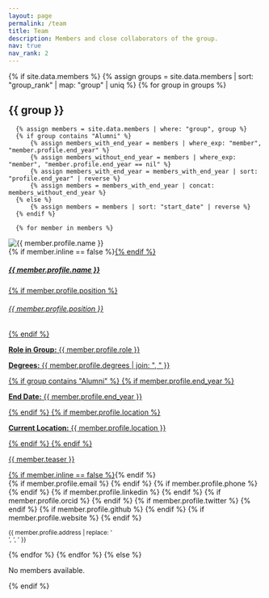 ```yaml
---
layout: page
permalink: /team
title: Team
description: Members and close collaborators of the group.
nav: true
nav_rank: 2
---
```


{% if site.data.members %}
  {% assign groups = site.data.members | sort: "group_rank" | map: "group" | uniq %}
  {% for group in groups %}
  <h2>{{ group }}</h2>

      {% assign members = site.data.members | where: "group", group %}
      {% if group contains "Alumni" %}
          {% assign members_with_end_year = members | where_exp: "member", "member.profile.end_year" %}
          {% assign members_without_end_year = members | where_exp: "member", "member.profile.end_year == nil" %}
          {% assign members_with_end_year = members_with_end_year | sort: "profile.end_year" | reverse %}
          {% assign members = members_with_end_year | concat: members_without_end_year %}
      {% else %}
          {% assign members = members | sort: "start_date" | reverse %}
      {% endif %}
      
      {% for member in members %}
  <p>
      <div class="card {% if member.inline == false %}hoverable{% endif %}">
          <div class="row no-gutters">
              <div class="col-sm-4 col-md-3">
                  <img src="{{ '/assets/img/people/' | append: member.profile.image | relative_url }}" class="card-img img-fluid" alt="{{ member.profile.name }}" />
              </div>
              <div class="team col-sm-8 col-md-9">
                  <div class="card-body">
                      {% if member.inline == false %}<a href="{{ member.url | relative_url }}">{% endif %}
                      <h5 class="card-title">{{ member.profile.name }}</h5>
                      {% if member.profile.position %}<h6 class="card-subtitle mb-2 text-muted">{{ member.profile.position }}</h6>{% endif %}
                      <p class="card-text">
                          <strong>Role in Group:</strong> {{ member.profile.role }}
                      </p>
                      <p class="card-text">
                          <strong>Degrees:</strong> {{ member.profile.degrees | join: ", " }}
                      </p>
                      {% if group contains "Alumni" %}
                          {% if member.profile.end_year %}
                              <p class="card-text">
                                  <strong>End Date:</strong> {{ member.profile.end_year }}
                              </p>
                          {% endif %}
                          {% if member.profile.location %}
                              <p class="card-text">
                                  <strong>Current Location:</strong> {{ member.profile.location }}
                              </p>
                          {% endif %}
                      {% endif %}
                      <p class="card-text">
                          {{ member.teaser }}
                      </p>
                      {% if member.inline == false %}</a>{% endif %}
                      <div class="contact-info">
                          {% if member.profile.email %}
                              <a href="mailto:{{ member.profile.email }}" class="card-link"><i class="fas fa-envelope"></i></a>
                          {% endif %}
                          {% if member.profile.phone %}
                              <a href="tel:{{ member.profile.phone }}" class="card-link"><i class="fas fa-phone"></i></a>
                          {% endif %}
                          {% if member.profile.linkedin %}
                              <a href="https://linkedin.com/in/{{ member.profile.linkedin }}/" class="card-link" target="_blank"><i class="fab fa-linkedin"></i></a>
                          {% endif %}
                          {% if member.profile.orcid %}
                              <a href="https://orcid.org/{{ member.profile.orcid }}" class="card-link" target="_blank"><i class="fab fa-orcid"></i></a>
                          {% endif %}
                          {% if member.profile.twitter %}
                              <a href="https://twitter.com/{{ member.profile.twitter }}" class="card-link" target="_blank"><i class="fab fa-twitter"></i></a>
                          {% endif %}
                          {% if member.profile.github %}
                              <a href="https://github.com/{{ member.profile.github }}" class="card-link" target="_blank"><i class="fab fa-github"></i></a>
                          {% endif %}
                          {% if member.profile.website %}
                              <a href="{{ member.profile.website }}" class="card-link" target="_blank"><i class="fas fa-globe"></i></a>
                          {% endif %}
                      </div>
                      <p class="card-text">
                          <small class="text-muted"><i class="fas fa-thumbtack"></i> {{ member.profile.address | replace: '<br />', ', ' }}</small>
                      </p>
                  </div>
              </div>
          </div>
      </div>
  </p>
      {% endfor %}
  {% endfor %}
{% else %}
  <p>No members available.</p>
{% endif %}
